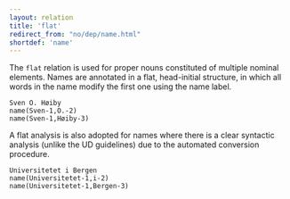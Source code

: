 ```yaml
---
layout: relation
title: 'flat'
redirect_from: "no/dep/name.html"
shortdef: 'name'
---
```


The `flat` relation is used for proper nouns constituted of multiple nominal elements. 
Names are annotated in a flat, head-initial structure, in which all words in the name modify the first one using the name label.

~~~ sdparse
Sven O. Høiby 
name(Sven-1,O.-2)
name(Sven-1,Høiby-3)
~~~

A flat analysis is also adopted for names where there is a clear syntactic analysis (unlike the UD guidelines) due to the automated conversion procedure.

~~~ sdparse
Universitetet i Bergen
name(Universitetet-1,i-2)
name(Universitetet-1,Bergen-3)
~~~
<!-- Interlanguage links updated Čt lis 12 09:43:27 CET 2020 -->
